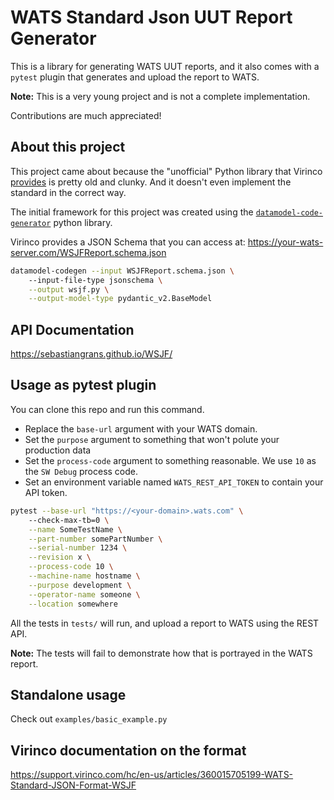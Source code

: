 # WATS Standard Json UUT Report Generator

This is a library for generating WATS UUT reports, and it also comes with a `pytest` plugin that
generates and upload the report to WATS.

**Note:** This is a very young project and is not a complete implementation.

Contributions are much appreciated!

## About this project

This project came about because the "unofficial" Python library that Virinco [provides](https://github.com/Virinco/Python-WATS-API/) is pretty old and clunky. And it doesn't even
implement the standard in the correct way.

The initial framework for this project was created using the
[`datamodel-code-generator`](https://docs.pydantic.dev/latest/integrations/datamodel_code_generator/)
python library.

Virinco provides a JSON Schema that you can access at:
<https://your-wats-server.com/WSJFReport.schema.json>

```bash
datamodel-codegen --input WSJFReport.schema.json \ 
    --input-file-type jsonschema \
    --output wsjf.py \
    --output-model-type pydantic_v2.BaseModel
```

## API Documentation

<https://sebastiangrans.github.io/WSJF/>

## Usage as pytest plugin

You can clone this repo and run this command.

* Replace the `base-url` argument with your WATS domain.
* Set the `purpose` argument to something that won't polute your production data
* Set the `process-code` argument to something reasonable. We use `10` as the `SW Debug` process
  code.
* Set an environment variable named `WATS_REST_API_TOKEN` to contain your API token.

```bash
pytest --base-url "https://<your-domain>.wats.com" \  
    --check-max-tb=0 \
    --name SomeTestName \
    --part-number somePartNumber \
    --serial-number 1234 \
    --revision x \
    --process-code 10 \
    --machine-name hostname \
    --purpose development \
    --operator-name someone \
    --location somewhere
```

All the tests in `tests/` will run, and upload a report to WATS using the REST API.

**Note:** The tests will fail to demonstrate how that is portrayed in the WATS report.

## Standalone usage

Check out `examples/basic_example.py`

## Virinco documentation on the format

<https://support.virinco.com/hc/en-us/articles/360015705199-WATS-Standard-JSON-Format-WSJF>
